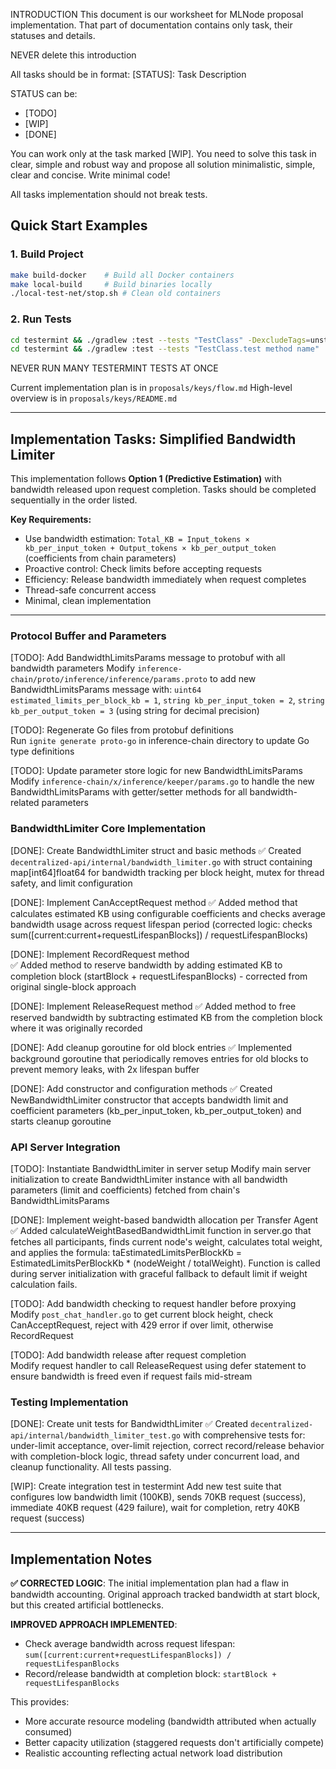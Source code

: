 INTRODUCTION
This document is our worksheet for MLNode proposal implementation. That part of documentation contains only task, their statuses and details.

NEVER delete this introduction

All tasks should be in format:
[STATUS]: Task
    Description

STATUS can be:
- [TODO]
- [WIP]
- [DONE]

You can work only at the task marked [WIP]. You need to solve this task in clear, simple and robust way and propose all solution minimalistic, simple, clear and concise. Write minimal code!

All tasks implementation should not break tests.

## Quick Start Examples

### 1. Build Project
```bash
make build-docker    # Build all Docker containers
make local-build     # Build binaries locally  
./local-test-net/stop.sh # Clean old containers
```

### 2. Run Tests
```bash
cd testermint && ./gradlew :test --tests "TestClass" -DexcludeTags=unstable,exclude  # Specific class, stable only
cd testermint && ./gradlew :test --tests "TestClass.test method name"    # Specific test method
```

NEVER RUN MANY TESTERMINT TESTS AT ONCE

Current implementation plan is in `proposals/keys/flow.md`
High-level overview is in `proposals/keys/README.md`

------

## Implementation Tasks: Simplified Bandwidth Limiter

This implementation follows **Option 1 (Predictive Estimation)** with bandwidth released upon request completion. Tasks should be completed sequentially in the order listed.

**Key Requirements:**
- Use bandwidth estimation: `Total_KB = Input_tokens × kb_per_input_token + Output_tokens × kb_per_output_token` (coefficients from chain parameters)
- Proactive control: Check limits before accepting requests  
- Efficiency: Release bandwidth immediately when request completes
- Thread-safe concurrent access
- Minimal, clean implementation

---

### Protocol Buffer and Parameters

[TODO]: Add BandwidthLimitsParams message to protobuf with all bandwidth parameters
    Modify `inference-chain/proto/inference/inference/params.proto` to add new BandwidthLimitsParams message with: `uint64 estimated_limits_per_block_kb = 1`, `string kb_per_input_token = 2`, `string kb_per_output_token = 3` (using string for decimal precision)

[TODO]: Regenerate Go files from protobuf definitions  
    Run `ignite generate proto-go` in inference-chain directory to update Go type definitions

[TODO]: Update parameter store logic for new BandwidthLimitsParams
    Modify `inference-chain/x/inference/keeper/params.go` to handle the new BandwidthLimitsParams with getter/setter methods for all bandwidth-related parameters

### BandwidthLimiter Core Implementation  

[DONE]: Create BandwidthLimiter struct and basic methods
    ✅ Created `decentralized-api/internal/bandwidth_limiter.go` with struct containing map[int64]float64 for bandwidth tracking per block height, mutex for thread safety, and limit configuration

[DONE]: Implement CanAcceptRequest method
    ✅ Added method that calculates estimated KB using configurable coefficients and checks average bandwidth usage across request lifespan period (corrected logic: checks sum([current:current+requestLifespanBlocks]) / requestLifespanBlocks)

[DONE]: Implement RecordRequest method  
    ✅ Added method to reserve bandwidth by adding estimated KB to completion block (startBlock + requestLifespanBlocks) - corrected from original single-block approach

[DONE]: Implement ReleaseRequest method
    ✅ Added method to free reserved bandwidth by subtracting estimated KB from the completion block where it was originally recorded

[DONE]: Add cleanup goroutine for old block entries
    ✅ Implemented background goroutine that periodically removes entries for old blocks to prevent memory leaks, with 2x lifespan buffer

[DONE]: Add constructor and configuration methods
    ✅ Created NewBandwidthLimiter constructor that accepts bandwidth limit and coefficient parameters (kb_per_input_token, kb_per_output_token) and starts cleanup goroutine

### API Server Integration

[TODO]: Instantiate BandwidthLimiter in server setup
    Modify main server initialization to create BandwidthLimiter instance with all bandwidth parameters (limit and coefficients) fetched from chain's BandwidthLimitsParams

[DONE]: Implement weight-based bandwidth allocation per Transfer Agent  
    ✅ Added calculateWeightBasedBandwidthLimit function in server.go that fetches all participants, finds current node's weight, calculates total weight, and applies the formula: taEstimatedLimitsPerBlockKb = EstimatedLimitsPerBlockKb * (nodeWeight / totalWeight). Function is called during server initialization with graceful fallback to default limit if weight calculation fails.

[TODO]: Add bandwidth checking to request handler before proxying
    Modify `post_chat_handler.go` to get current block height, check CanAcceptRequest, reject with 429 error if over limit, otherwise RecordRequest

[TODO]: Add bandwidth release after request completion  
    Modify request handler to call ReleaseRequest using defer statement to ensure bandwidth is freed even if request fails mid-stream

### Testing Implementation

[DONE]: Create unit tests for BandwidthLimiter
    ✅ Created `decentralized-api/internal/bandwidth_limiter_test.go` with comprehensive tests for: under-limit acceptance, over-limit rejection, correct record/release behavior with completion-block logic, thread safety under concurrent load, and cleanup functionality. All tests passing.

[WIP]: Create integration test in testermint
    Add new test suite that configures low bandwidth limit (100KB), sends 70KB request (success), immediate 40KB request (429 failure), wait for completion, retry 40KB request (success)

---

## Implementation Notes

**✅ CORRECTED LOGIC**: The initial implementation plan had a flaw in bandwidth accounting. Original approach tracked bandwidth at start block, but this created artificial bottlenecks. 

**IMPROVED APPROACH IMPLEMENTED**: 
- Check average bandwidth across request lifespan: `sum([current:current+requestLifespanBlocks]) / requestLifespanBlocks`
- Record/release bandwidth at completion block: `startBlock + requestLifespanBlocks`

This provides:
- More accurate resource modeling (bandwidth attributed when actually consumed)
- Better capacity utilization (staggered requests don't artificially compete)
- Realistic accounting reflecting actual network load distribution
